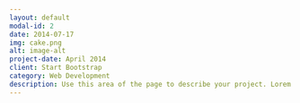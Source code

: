 ```yaml
---
layout: default
modal-id: 2
date: 2014-07-17
img: cake.png
alt: image-alt
project-date: April 2014
client: Start Bootstrap
category: Web Development
description: Use this area of the page to describe your project. Lorem ipsum dolor sit amet, consectetur adipisicing elit. Mollitia neque assumenda ipsam nihil, molestias magnam, recusandae quos quis inventore quisquam velit asperiores, vitae? Reprehenderit soluta, eos quod consequuntur itaque. Nam. <a href="https://www.freepik.es/vector-gratis/fondo-marco-estilo-comic_16380525.htm#fromView=search&page=1&position=0&uuid=220270d2-c833-4891-81cd-f5f3148a55b8">Imagen de freepik</a>
---
```

